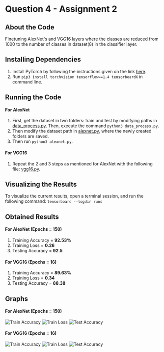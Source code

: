 # Question 4 - Assignment 2

## About the Code

Finetuning AlexNet's and VGG16 layers where the classes are reduced from 1000 to the number of classes in dataset(8) in the classifier layer.

## Installing Dependencies

1. Install PyTorch by following the instructions given on the link [here](http://pytorch.org/).
2. Run ```pip3 install torchvision tensorflow==1.4 tensorboardX``` in command line.

## Running the Code

#### For AlexNet
1. First, get the dataset in two folders: train and test by modifying paths in [data_process.py](https://github.com/radonys/CV-Assignments/blob/master/Assignment-2/Q3/data_process.py).
Then, execute the command ```python3 data_process.py```.
2. Then modify the dataset path in [alexnet.py](https://github.com/radonys/CV-Assignments/blob/master/Assignment-2/Q3/alexnet.py), where the newly created folders are saved.
3. Then run ```python3 alexnet.py```.

#### For VGG16

1. Repeat the 2 and 3 steps as mentioned for AlexNet with the following file: [vgg16.py](https://github.com/radonys/CV-Assignments/blob/master/Assignment-2/Q4/vgg16.py).

## Visualizing the Results

To visualize the current results, open a terminal session, and run the following command:
```tensorboard --logdir runs```

## Obtained Results

#### For AlexNet (Epochs = 150)

1. Training Accuracy = **92.53%**
2. Training Loss = **0.26**
3. Testing Accuracy = **92.5**

#### For VGG16 (Epochs = 16)

1. Training Accuracy = **89.63%**
2. Training Loss = **0.34**
3. Testing Accuracy = **88.38**

## Graphs

#### For AlexNet (Epochs = 150)

![Train Accuracy](https://github.com/radonys/CV-Assignments/blob/master/Assignment-2/Q4/alexnettrainacc.png "Train Accuracy")
![Train Loss](https://github.com/radonys/CV-Assignments/blob/master/Assignment-2/Q4/alexnettrainloss.png "Train Loss")
![Test Accuracy](https://github.com/radonys/CV-Assignments/blob/master/Assignment-2/Q4/alexnettestacc.png "Test Accuracy")

#### For VGG16 (Epochs = 16)

![Train Accuracy](https://github.com/radonys/CV-Assignments/blob/master/Assignment-2/Q4/vggtrainacc.png "Train Accuracy")
![Train Loss](https://github.com/radonys/CV-Assignments/blob/master/Assignment-2/Q4/vggtrainloss.png "Train Loss")
![Test Accuracy](https://github.com/radonys/CV-Assignments/blob/master/Assignment-2/Q4/vggtestacc.png "Test Accuracy")
